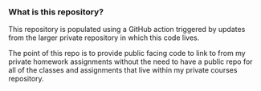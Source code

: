 ### What is this repository?

This repository is populated using a GitHub action triggered by updates from the larger private repository in which this code lives. 

The point of this repo is to provide public facing code to link to from my private homework assignments without the need to have a public repo for all of the classes and assignments that live within my private courses repository.